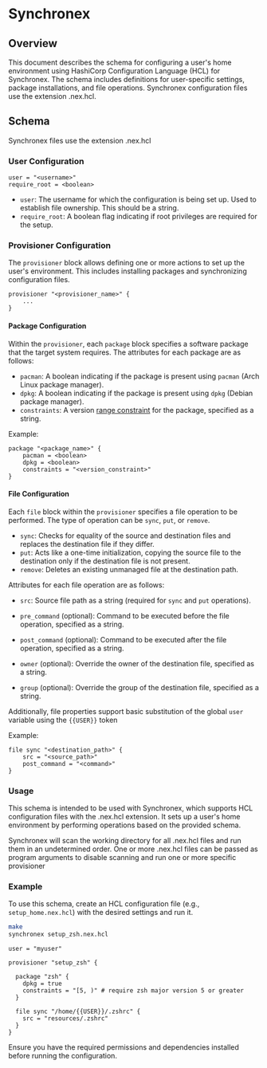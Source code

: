 # Synchronex

## Overview

This document describes the schema for configuring a user's home environment using HashiCorp Configuration Language (HCL) 
for Synchronex. The schema includes definitions for user-specific settings, package installations, and file operations. 
Synchronex configuration files use the extension .nex.hcl.

## Schema

Synchronex files use the extension .nex.hcl

### User Configuration

```hcl
user = "<username>"
require_root = <boolean>
```

- `user`: The username for which the configuration is being set up.  Used to establish file ownership.  This should be a string.
- `require_root`: A boolean flag indicating if root privileges are required for the setup.

### Provisioner Configuration

The `provisioner` block allows defining one or more actions to set up the user's environment. This includes installing packages and synchronizing configuration files.

```hcl
provisioner "<provisioner_name>" {
    ...
}
```

#### Package Configuration

Within the `provisioner`, each `package` block specifies a software package that the target system requires. The attributes for each package are as follows:

- `pacman`: A boolean indicating if the package is present using `pacman` (Arch Linux package manager).
- `dpkg`: A boolean indicating if the package is present using `dpkg` (Debian package manager).
- `constraints`: A version [range constraint](https://maven.apache.org/enforcer/enforcer-rules/versionRanges.html) for the package, specified as a string.

Example:
```hcl
package "<package_name>" {
    pacman = <boolean>
    dpkg = <boolean>
    constraints = "<version_constraint>"
}
```

#### File Configuration

Each `file` block within the `provisioner` specifies a file operation to be performed. The type of operation can be `sync`, `put`, or `remove`.

- `sync`: Checks for equality of the source and destination files and replaces the destination file if they differ.
- `put`: Acts like a one-time initialization, copying the source file to the destination only if the destination file is not present.
- `remove`: Deletes an existing unmanaged file at the destination path.

Attributes for each file operation are as follows:

- `src`: Source file path as a string (required for `sync` and `put` operations).
- `pre_command` (optional): Command to be executed before the file operation, specified as a string.
- `post_command` (optional): Command to be executed after the file operation, specified as a string.

- `owner` (optional): Override the owner of the destination file, specified as a string.
- `group` (optional): Override the group of the destination file, specified as a string.

Additionally, file properties support basic substitution of the global `user` variable using the `{{USER}}` token

Example:
```hcl
file sync "<destination_path>" {
    src = "<source_path>"
    post_command = "<command>"
}
```

### Usage

This schema is intended to be used with Synchronex, which supports HCL configuration files with the .nex.hcl extension. 
It sets up a user's home environment by performing operations based on the provided schema.

Synchronex will scan the working directory for all .nex.hcl files and run them in an undetermined order.  One or more
.nex.hcl files can be passed as program arguments to disable scanning and run one or more specific provisioner

### Example

To use this schema, create an HCL configuration file (e.g., `setup_home.nex.hcl`) with the desired settings and run it.

```sh
make
synchronex setup_zsh.nex.hcl
```

```hcl
user = "myuser"

provisioner "setup_zsh" {

  package "zsh" {
    dpkg = true
    constraints = "[5, )" # require zsh major version 5 or greater
  }

  file sync "/home/{{USER}}/.zshrc" {
    src = "resources/.zshrc"
  }
}

```

Ensure you have the required permissions and dependencies installed before running the configuration.
